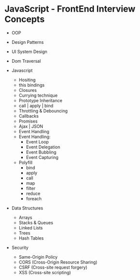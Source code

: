# JavaScript - FrontEnd Interview Concepts

- OOP
- Design Patterns
- UI System Design
- Dom Traversal
- Javascript
  - Hositing
  - this bindings
  - Closures
  - Currying technique 
  - Prototype Inheritance
  - call | apply | bind
  - Throttling & Debouncing
  - Callbacks
  - Promises
  - Ajax | JSON
  - Event Handling
  - Event Handling:
      - Event Loop
      - Event Delegation
      - Event Bubbling
      - Event Capturing
  - Polyfill
    - bind
    - apply
    - call
    - map
    - filter
    - reduce
    - foreach
 - Data Structures
    - Arrays
    - Stacks & Queues
    - Linked Lists
    - Trees
    - Hash Tables

  - Security
    - Same-Origin Policy
    - CORS (Cross-Origin Resource Sharing)
    - CSRF (Cross-site request forgery) 
    - XSS  (Cross-site scripting)
 
